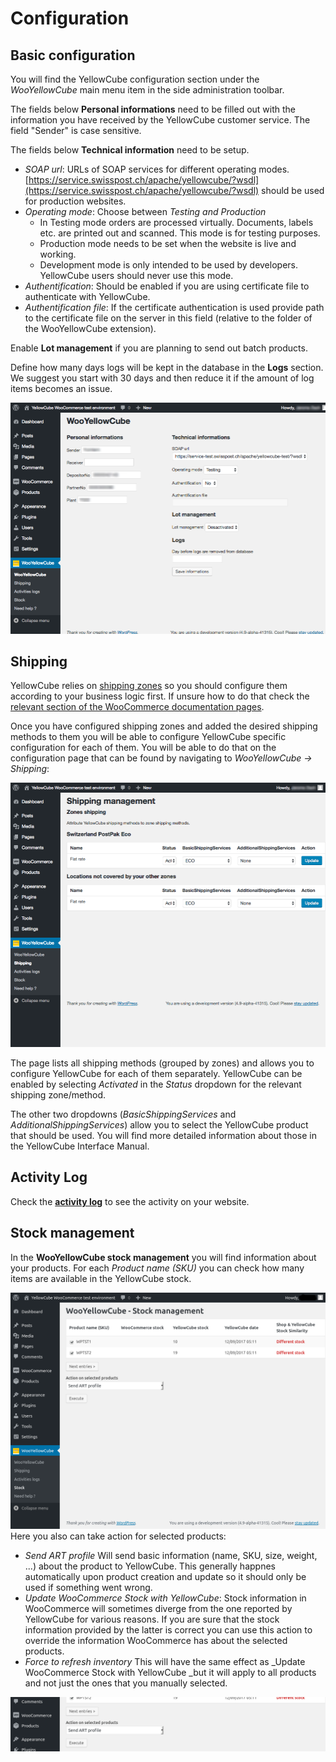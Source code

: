 # Configuration

## Basic configuration

You will find the YellowCube configuration section under the _WooYellowCube_ main menu item in the side administration toolbar.

The fields below **Personal informations** need to be filled out with the information you have received by the YellowCube customer service. The field "Sender" is case sensitive.

The fields below **Technical information** need to be setup.

* _SOAP url_: URLs of SOAP services for different operating modes. [https://service.swisspost.ch/apache/yellowcube/?wsdl](https://service.swisspost.ch/apache/yellowcube/?wsdl) should
  be used for production websites.
* _Operating mode_: Choose between _Testing and Production_
  * In Testing mode orders are processed virtually. Documents, labels etc. are printed out and scanned. This mode is for testing purposes.
  * Production mode needs to be set when the website is live and working.
  * Development mode is only intended to be used by developers. YellowCube users should never use this mode.
* _Authentification_: Should be enabled if you are using certificate file to authenticate with YellowCube.
* _Authentification file_: If the certificate authentication is used provide path to the certificate file on the
  server in this field \(relative to the folder of the WooYellowCube extension\).

Enable **Lot management** if you are planning to send out batch products.

Define how many days logs will be kept in the database in the **Logs** section. We suggest you start with 30 days and then reduce it if the amount of log items becomes an issue.

![](/assets/Informations.png)

## Shipping

YellowCube relies on [shipping zones](https://docs.woocommerce.com/document/setting-up-shipping-zones/) so you should configure them according to your business logic first. If unsure how to do that check the [relevant section of the WooCommerce documentation pages](https://docs.woocommerce.com/document/setting-up-shipping-zones/).

Once you have configured shipping zones and added the desired shipping methods to them you will be able to configure YellowCube specific configuration for each of them. You will be able to do that on the configuration page that can be found by navigating to _WooYellowCube -&gt; Shipping_:

![](/assets/Shipping.png)

The page lists all shipping methods \(grouped by zones\) and allows you to configure YellowCube for each of them separately. YellowCube can be enabled by selecting _Activated_ in the _Status_ dropdown for the relevant shipping zone/method.

The other two dropdowns \(_BasicShippingServices_ and _AdditionalShippingServices_\) allow you to select the YellowCube product that should be used.  You will find more detailed information about those in the YellowCube Interface Manual.

## Activity Log

Check the [**activity log**](/activity-log.md) to see the activity on your website.

## Stock management

In the **WooYellowCube stock management** you will find information about your products. For each _Product name \(SKU\)_ you can check how many items are available in the YellowCube stock.

![](/assets/Stock_management_top.png)Here you also can take action for selected products:

* _Send ART profile_
  Will send basic information \(name, SKU, size, weight, ...\) about the product to YellowCube. This generally happnes automatically upon product creation and update so it should only be used if something went wrong.
* _Update WooCommerce Stock with YellowCube_:
  Stock information in WooCommerce will sometimes diverge from the one reported by YellowCube for various reasons. If you are sure that the stock information provided by the latter is correct you can use this action to override the information WooCommerce has about the selected products.
* _Force to refresh inventory_
  This will have the same effect as _Update WooCommerce Stock with YellowCube _but it will apply to all products and not just the ones that you manually selected.

![](/assets/Stock_management.png)


